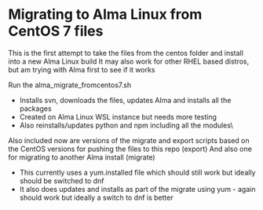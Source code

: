 # Migrating to Alma Linux from CentOS 7 files
This is the first attempt to take the files from the centos folder and install into a new Alma Linux build
It may also work for other RHEL based distros, but am trying with Alma first to see if it works

Run the alma_migrate_fromcentos7.sh
- Installs svn, downloads the files, updates Alma and installs all the packages
- Created on Alma Linux WSL instance but needs more testing
- Also reinstalls/updates python and npm including all the modules\

Also included now are versions of the migrate and export scripts based on the CentOS versions for pushing the files to this repo (export)
And also one for migrating to another Alma install (migrate)
- This currently uses a yum.installed file which should still work but ideally should be switched to dnf
- It also does updates and installs as part of the migrate using yum - again should work but ideally a switch to dnf is better
